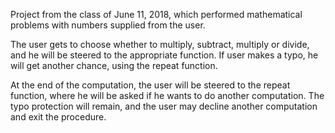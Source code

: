 Project from the class of June 11, 2018, which performed mathematical problems with numbers supplied from the user. 

The user gets to choose whether to multiply, subtract, multiply or divide, and he will be steered to the appropriate function. If user makes a typo, he will get another chance, using the repeat function.

At the end of the computation, the user will be steered to the repeat function, where he will be asked if he wants to do another computation. The typo protection will remain, and the user may decline another computation and exit the procedure.
